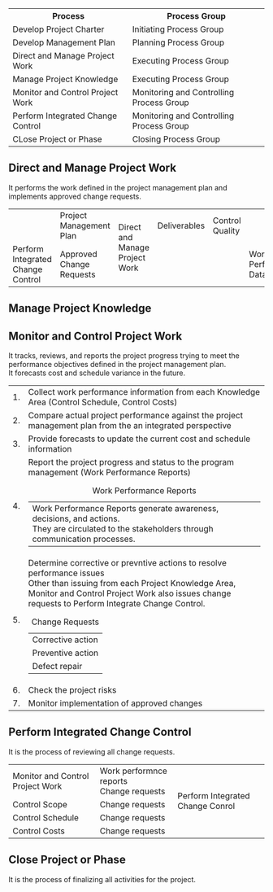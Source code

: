 <table>
<tr><th>Process</th><th>Process Group</th></tr>
<tr><td>Develop Project Charter</td><td>Initiating Process Group</td></tr>
<tr><td>Develop Management Plan</td><td>Planning Process Group</td></tr>
<tr><td>Direct and Manage Project Work</td><td>Executing Process Group</td></tr>
<tr><td>Manage Project Knowledge</td><td>Executing Process Group</td></tr>
<tr><td>Monitor and Control Project Work</td><td>Monitoring and Controlling Process Group</td></tr>
<tr><td>Perform Integrated Change Control</td><td>Monitoring and Controlling Process Group</td></tr>
<tr><td>CLose Project or Phase</td><td>Closing Process Group</td></tr>
</table>

<h2>Direct and Manage Project Work</h2>
It performs the work defined in the project management plan and implements approved change requests.<br>
<table>
  <tr><td></td><td>Project Management Plan</td><td rowspan="3">Direct and Manage Project Work</td><td rowspan="">Deliverables</td><td rowspan="2">Control Quality</td></tr>
  <tr><td rowspan="2">Perform Integrated Change Control</td><td rowspan="2">Approved Change Requests</td></tr>
  <tr><td></td><td></td><td>Work Performance Data</td><td>Scontrol Scope</td></tr>
</table>

<h2>Manage Project Knowledge</h2>
<h2>Monitor and Control Project Work</h2>
It tracks, reviews, and reports the project progress trying to meet the performance objectives defined in the project management plan.<br>
It forecasts cost and schedule variance in the future.<br>
<table>
  <tr><td>1. </td><td>Collect work performance information from each Knowledge Area (Control Schedule, Control Costs)</td></tr>
  <tr><td>2. </td><td>Compare actual project performance against the project management plan from the an integrated perspective</td></tr>
  <tr><td>3. </td><td>Provide forecasts to update the current cost and schedule information</td></tr>
  <tr><td>4. </td><td>Report the project progress and status to the program management (Work Performance Reports)<br>
    <table>
      <caption>Work Performance Reports</caption>
      <tr>
        <td>
    Work Performance Reports generate awareness, decisions, and actions.<br>
    They are circulated to the stakeholders through communication processes.
        </td>
      </tr>
    </table>
      </td></tr>
  <tr><td>5. </td><td>Determine corrective or prevntive actions to resolve performance issues<br>
    Other than issuing from each Project Knowledge Area, Monitor and Control Project Work also issues change requests to Perform Integrate Change Control.<br>
    <table>
    <caption>Change Requests</caption>
      <tr><td>Corrective action</td></tr>
      <tr><td>Preventive action</td></tr>
      <tr><td>Defect repair</td></tr>
    </table>
  <tr><td>6. </td><td>Check the project risks</td></tr>
  <tr><td>7. </td><td>Monitor implementation of approved changes</td></tr>
</table>

<h2>Perform Integrated Change Control</h2>
It is the process of reviewing all change requests.<br>

<table>
  <tr><td>Monitor and Control Project Work</td><td>Work performnce reports<br>Change requests</td><td rowspan="4">Perform Integrated Change Conrol</td></tr>
  <tr><td>Control Scope</td><td>Change requests</td></tr>
  <tr><td>Control Schedule</td><td>Change requests</td></tr>
  <tr><td>Control Costs</td><td>Change requests</td></tr>
</table>

<h2>Close Project or Phase</h2>
It is the process of finalizing all activities for the project.
